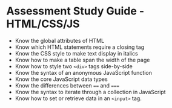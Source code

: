 # Assessment Study Guide - HTML/CSS/JS

- Know the global attributes of HTML
- Know which HTML statements require a closing tag
- Know the CSS style to make text display in italics
- Know how to make a table span the width of the page
- Know how to style two `<div>` tags side-by-side
- Know the syntax of an anonymous JavaScript function
- Know the core JavaScript data types
- Know the differences between `==` and `===`
- Know the syntax to iterate through a collection in JavaScript
- Know how to set or retrieve data in an `<input>` tag.